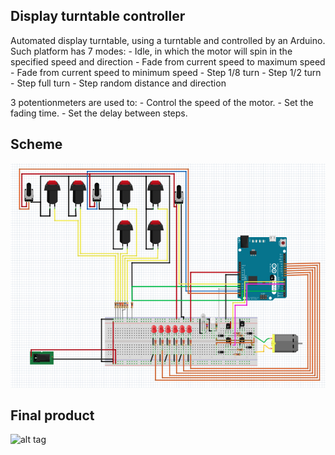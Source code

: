 ## Display turntable controller
Automated display turntable, using a turntable and controlled by an Arduino. Such platform has 7 modes:
    - Idle, in which the motor will spin in the specified speed and direction
    - Fade from current speed to maximum speed
    - Fade from current speed to minimum speed
    - Step 1/8 turn
    - Step 1/2 turn
    - Step full turn
    - Step random distance and direction

3 potentionmeters are used to:
    - Control the speed of the motor.
    - Set the fading time.
    - Set the delay between steps.

## Scheme
![alt tag](/images/scheme.jpg?raw=true "Scheme")

## Final product
![alt tag](/images/final.jpg?raw=true "Final product")
